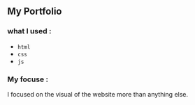 ## My Portfolio
### what I used :
* `html`
* `css`
* `js`

### My focuse :
I focused on the visual of the website more than anything else.